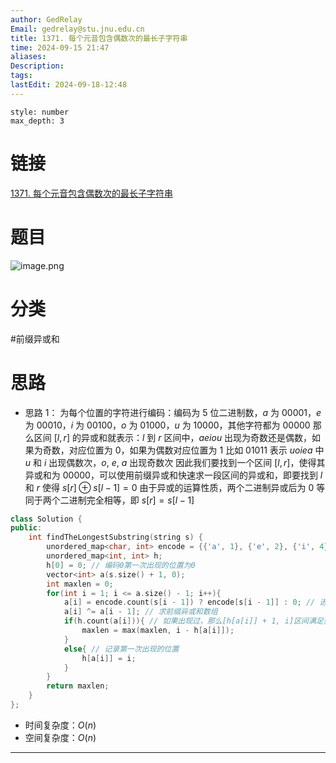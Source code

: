 ```yaml
---
author: GedRelay
Email: gedrelay@stu.jnu.edu.cn
title: 1371. 每个元音包含偶数次的最长子字符串
time: 2024-09-15 21:47
aliases: 
Description: 
tags: 
lastEdit: 2024-09-18-12:48
---
```


```toc
style: number
max_depth: 3
```

# 链接
[1371. 每个元音包含偶数次的最长子字符串](https://leetcode.cn/problems/find-the-longest-substring-containing-vowels-in-even-counts/) 

# 题目
![image.png](https://ged-pic-bed.oss-cn-guangzhou.aliyuncs.com/img/202409152147971.png)


# 分类
#前缀异或和 

# 思路
- 思路 1：
为每个位置的字符进行编码：编码为 $5$ 位二进制数，$a$ 为 $00001$，$e$ 为 $00010$，$i$ 为 $00100$，$o$ 为 $01000$，$u$ 为 $10000$，其他字符都为 $00000$ 
那么区间 $[l, r]$ 的异或和就表示：$l$ 到 $r$ 区间中，$aeiou$ 出现为奇数还是偶数，如果为奇数，对应位置为 $0$，如果为偶数对应位置为 $1$ 
比如 $01011$ 表示 $uoiea$ 中 $u$ 和 $i$ 出现偶数次，$o$, $e$, $a$ 出现奇数次
因此我们要找到一个区间 $[l,r]$，使得其异或和为 $00000$，可以使用前缀异或和快速求一段区间的异或和，即要找到 $l$ 和 $r$ 使得 $s[r]\oplus   s[l-1]=0$ 
由于异或的运算性质，两个二进制异或后为 $0$ 等同于两个二进制完全相等，即 $s[r] = s[l-1]$ 


```cpp
class Solution {
public:
    int findTheLongestSubstring(string s) {
        unordered_map<char, int> encode = {{'a', 1}, {'e', 2}, {'i', 4}, {'o', 8}, {'u', 16}};
        unordered_map<int, int> h;
        h[0] = 0; // 编码0第一次出现的位置为0
        vector<int> a(s.size() + 1, 0);
        int maxlen = 0;
        for(int i = 1; i <= a.size() - 1; i++){
            a[i] = encode.count(s[i - 1]) ? encode[s[i - 1]] : 0; // 进行二进制编码
            a[i] ^= a[i - 1]; // 求前缀异或和数组
            if(h.count(a[i])){ // 如果出现过，那么[h[a[i]] + 1, i]区间满足要求
                maxlen = max(maxlen, i - h[a[i]]);
            }
            else{ // 记录第一次出现的位置
                h[a[i]] = i;
            }
        }
        return maxlen;
    }
};
```


- 时间复杂度：${O\left( n \right)  }$ 
- 空间复杂度：${O\left( n \right)  }$ 


---


